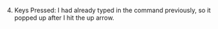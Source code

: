 4. Keys Pressed: <Up><Enter>
  I had already typed in the command previously, so it popped up after I hit the up arrow.
